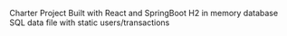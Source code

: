 Charter Project
Built with React and SpringBoot
H2 in memory database
SQL data file with static users/transactions
